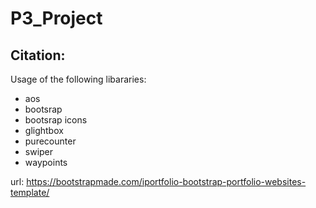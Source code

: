 # P3_Project
## Citation: 
Usage of the following libararies:
- aos
- bootsrap
- bootsrap icons
- glightbox
- purecounter
- swiper
- waypoints

url: https://bootstrapmade.com/iportfolio-bootstrap-portfolio-websites-template/